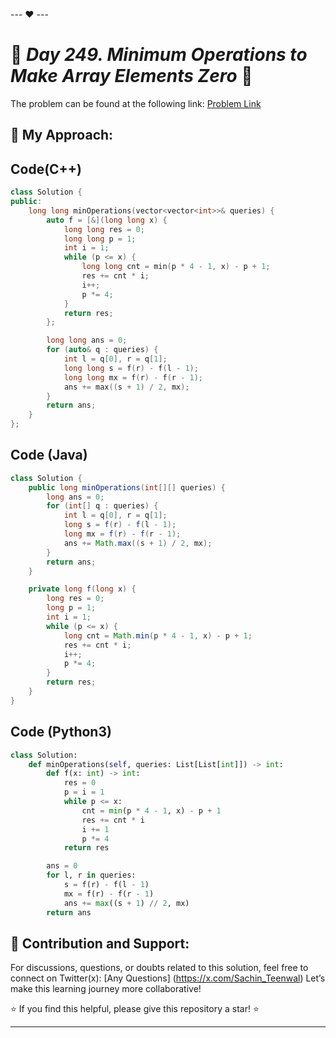 --- ❤️ ---

# 🚀 _Day 249. Minimum Operations to Make Array Elements Zero_ 🧠


The problem can be found at the following link: [Problem Link](https://leetcode.com/problems/minimum-operations-to-make-array-elements-zero/description/)

## 🎯 **My Approach:**


## Code(C++)
```cpp
class Solution {
public:
    long long minOperations(vector<vector<int>>& queries) {
        auto f = [&](long long x) {
            long long res = 0;
            long long p = 1;
            int i = 1;
            while (p <= x) {
                long long cnt = min(p * 4 - 1, x) - p + 1;
                res += cnt * i;
                i++;
                p *= 4;
            }
            return res;
        };

        long long ans = 0;
        for (auto& q : queries) {
            int l = q[0], r = q[1];
            long long s = f(r) - f(l - 1);
            long long mx = f(r) - f(r - 1);
            ans += max((s + 1) / 2, mx);
        }
        return ans;
    }
};
```

## Code (Java)

```java
class Solution {
    public long minOperations(int[][] queries) {
        long ans = 0;
        for (int[] q : queries) {
            int l = q[0], r = q[1];
            long s = f(r) - f(l - 1);
            long mx = f(r) - f(r - 1);
            ans += Math.max((s + 1) / 2, mx);
        }
        return ans;
    }

    private long f(long x) {
        long res = 0;
        long p = 1;
        int i = 1;
        while (p <= x) {
            long cnt = Math.min(p * 4 - 1, x) - p + 1;
            res += cnt * i;
            i++;
            p *= 4;
        }
        return res;
    }
}
```

## Code (Python3)

```python
class Solution:
    def minOperations(self, queries: List[List[int]]) -> int:
        def f(x: int) -> int:
            res = 0
            p = i = 1
            while p <= x:
                cnt = min(p * 4 - 1, x) - p + 1
                res += cnt * i
                i += 1
                p *= 4
            return res

        ans = 0
        for l, r in queries:
            s = f(r) - f(l - 1)
            mx = f(r) - f(r - 1)
            ans += max((s + 1) // 2, mx)
        return ans
```



## 🎯 **Contribution and Support:**

For discussions, questions, or doubts related to this solution, feel free to connect on Twitter(x): [Any Questions] (https://x.com/Sachin_Teenwal) Let’s make this learning journey more collaborative!

⭐ If you find this helpful, please give this repository a star! ⭐

---
